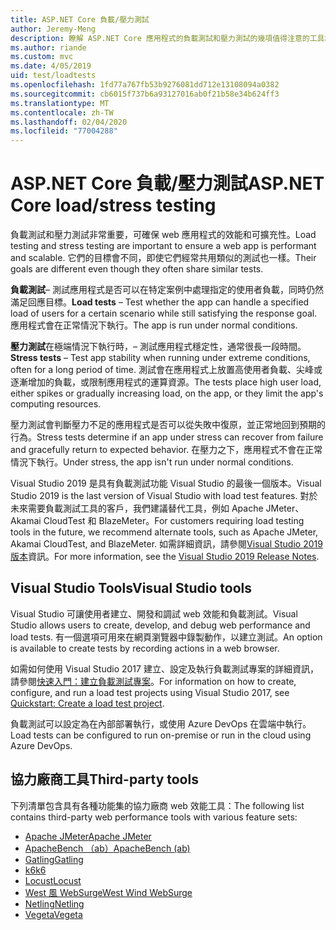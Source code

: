 ```yaml
---
title: ASP.NET Core 負載/壓力測試
author: Jeremy-Meng
description: 瞭解 ASP.NET Core 應用程式的負載測試和壓力測試的幾項值得注意的工具和方法。
ms.author: riande
ms.custom: mvc
ms.date: 4/05/2019
uid: test/loadtests
ms.openlocfilehash: 1fd77a767fb53b9276081dd712e13108094a0382
ms.sourcegitcommit: cb6015f737b6a93127016ab0f21b58e34b624ff3
ms.translationtype: MT
ms.contentlocale: zh-TW
ms.lasthandoff: 02/04/2020
ms.locfileid: "77004288"
---
```

# <a name="aspnet-core-loadstress-testing"></a><span data-ttu-id="5d1a3-103">ASP.NET Core 負載/壓力測試</span><span class="sxs-lookup"><span data-stu-id="5d1a3-103">ASP.NET Core load/stress testing</span></span>

<span data-ttu-id="5d1a3-104">負載測試和壓力測試非常重要，可確保 web 應用程式的效能和可擴充性。</span><span class="sxs-lookup"><span data-stu-id="5d1a3-104">Load testing and stress testing are important to ensure a web app is performant and scalable.</span></span> <span data-ttu-id="5d1a3-105">它們的目標會不同，即使它們經常共用類似的測試也一樣。</span><span class="sxs-lookup"><span data-stu-id="5d1a3-105">Their goals are different even though they often share similar tests.</span></span>

<span data-ttu-id="5d1a3-106">**負載測試**&ndash; 測試應用程式是否可以在特定案例中處理指定的使用者負載，同時仍然滿足回應目標。</span><span class="sxs-lookup"><span data-stu-id="5d1a3-106">**Load tests** &ndash; Test whether the app can handle a specified load of users for a certain scenario while still satisfying the response goal.</span></span> <span data-ttu-id="5d1a3-107">應用程式會在正常情況下執行。</span><span class="sxs-lookup"><span data-stu-id="5d1a3-107">The app is run under normal conditions.</span></span>

<span data-ttu-id="5d1a3-108">**壓力測試**在極端情況下執行時，&ndash; 測試應用程式穩定性，通常很長一段時間。</span><span class="sxs-lookup"><span data-stu-id="5d1a3-108">**Stress tests** &ndash; Test app stability when running under extreme conditions, often for a long period of time.</span></span> <span data-ttu-id="5d1a3-109">測試會在應用程式上放置高使用者負載、尖峰或逐漸增加的負載，或限制應用程式的運算資源。</span><span class="sxs-lookup"><span data-stu-id="5d1a3-109">The tests place high user load, either spikes or gradually increasing load, on the app, or they limit the app's computing resources.</span></span>

<span data-ttu-id="5d1a3-110">壓力測試會判斷壓力不足的應用程式是否可以從失敗中復原，並正常地回到預期的行為。</span><span class="sxs-lookup"><span data-stu-id="5d1a3-110">Stress tests determine if an app under stress can recover from failure and gracefully return to expected behavior.</span></span> <span data-ttu-id="5d1a3-111">在壓力之下，應用程式不會在正常情況下執行。</span><span class="sxs-lookup"><span data-stu-id="5d1a3-111">Under stress, the app isn't run under normal conditions.</span></span>

<span data-ttu-id="5d1a3-112">Visual Studio 2019 是具有負載測試功能 Visual Studio 的最後一個版本。</span><span class="sxs-lookup"><span data-stu-id="5d1a3-112">Visual Studio 2019 is the last version of Visual Studio with load test features.</span></span> <span data-ttu-id="5d1a3-113">對於未來需要負載測試工具的客戶，我們建議替代工具，例如 Apache JMeter、Akamai CloudTest 和 BlazeMeter。</span><span class="sxs-lookup"><span data-stu-id="5d1a3-113">For customers requiring load testing tools in the future, we recommend alternate tools, such as Apache JMeter, Akamai CloudTest, and BlazeMeter.</span></span> <span data-ttu-id="5d1a3-114">如需詳細資訊，請參閱[Visual Studio 2019 版本](/visualstudio/releases/2019/release-notes-v16.0#test-tools)資訊。</span><span class="sxs-lookup"><span data-stu-id="5d1a3-114">For more information, see the [Visual Studio 2019 Release Notes](/visualstudio/releases/2019/release-notes-v16.0#test-tools).</span></span>

## <a name="visual-studio-tools"></a><span data-ttu-id="5d1a3-115">Visual Studio Tools</span><span class="sxs-lookup"><span data-stu-id="5d1a3-115">Visual Studio tools</span></span>

<span data-ttu-id="5d1a3-116">Visual Studio 可讓使用者建立、開發和調試 web 效能和負載測試。</span><span class="sxs-lookup"><span data-stu-id="5d1a3-116">Visual Studio allows users to create, develop, and debug web performance and load tests.</span></span> <span data-ttu-id="5d1a3-117">有一個選項可用來在網頁瀏覽器中錄製動作，以建立測試。</span><span class="sxs-lookup"><span data-stu-id="5d1a3-117">An option is available to create tests by recording actions in a web browser.</span></span>

<span data-ttu-id="5d1a3-118">如需如何使用 Visual Studio 2017 建立、設定及執行負載測試專案的詳細資訊，請參閱[快速入門：建立負載測試專案](/visualstudio/test/quickstart-create-a-load-test-project?view=vs-2017)。</span><span class="sxs-lookup"><span data-stu-id="5d1a3-118">For information on how to create, configure, and run a load test projects using Visual Studio 2017, see [Quickstart: Create a load test project](/visualstudio/test/quickstart-create-a-load-test-project?view=vs-2017).</span></span>

<span data-ttu-id="5d1a3-119">負載測試可以設定為在內部部署執行，或使用 Azure DevOps 在雲端中執行。</span><span class="sxs-lookup"><span data-stu-id="5d1a3-119">Load tests can be configured to run on-premise or run in the cloud using Azure DevOps.</span></span>

## <a name="third-party-tools"></a><span data-ttu-id="5d1a3-120">協力廠商工具</span><span class="sxs-lookup"><span data-stu-id="5d1a3-120">Third-party tools</span></span>

<span data-ttu-id="5d1a3-121">下列清單包含具有各種功能集的協力廠商 web 效能工具：</span><span class="sxs-lookup"><span data-stu-id="5d1a3-121">The following list contains third-party web performance tools with various feature sets:</span></span>

* [<span data-ttu-id="5d1a3-122">Apache JMeter</span><span class="sxs-lookup"><span data-stu-id="5d1a3-122">Apache JMeter</span></span>](https://jmeter.apache.org/)
* [<span data-ttu-id="5d1a3-123">ApacheBench （ab）</span><span class="sxs-lookup"><span data-stu-id="5d1a3-123">ApacheBench (ab)</span></span>](https://httpd.apache.org/docs/2.4/programs/ab.html)
* [<span data-ttu-id="5d1a3-124">Gatling</span><span class="sxs-lookup"><span data-stu-id="5d1a3-124">Gatling</span></span>](https://gatling.io/)
* [<span data-ttu-id="5d1a3-125">k6</span><span class="sxs-lookup"><span data-stu-id="5d1a3-125">k6</span></span>](https://k6.io)
* [<span data-ttu-id="5d1a3-126">Locust</span><span class="sxs-lookup"><span data-stu-id="5d1a3-126">Locust</span></span>](https://locust.io/)
* [<span data-ttu-id="5d1a3-127">West 風 WebSurge</span><span class="sxs-lookup"><span data-stu-id="5d1a3-127">West Wind WebSurge</span></span>](https://websurge.west-wind.com/)
* [<span data-ttu-id="5d1a3-128">Netling</span><span class="sxs-lookup"><span data-stu-id="5d1a3-128">Netling</span></span>](https://github.com/hallatore/Netling)
* [<span data-ttu-id="5d1a3-129">Vegeta</span><span class="sxs-lookup"><span data-stu-id="5d1a3-129">Vegeta</span></span>](https://github.com/tsenart/vegeta)

